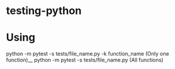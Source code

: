 # testing-python

# Using
python -m pytest -s tests/file_name.py -k function_name  (Only one function)__
python -m pytest -s tests/file_name.py (All functions)
